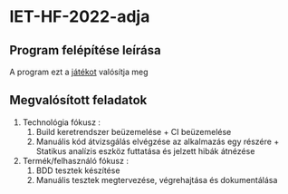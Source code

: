 # IET-HF-2022-adja
## Program felépítése leírása
A program ezt a [játékot](https://github.com/BME-MIT-IET/iet-hf-2022-adja/blob/main/README.md) valósítja meg

## Megvalósított feladatok 
1. Technológia fókusz :
   1. Build keretrendszer beüzemelése + CI beüzemelése
   2. Manuális kód átvizsgálás elvégzése az alkalmazás egy részére + Statikus analízis eszköz futtatása és jelzett hibák átnézése
2. Termék/felhasználó fókusz : 
   1. BDD tesztek készítése
   2. Manuális tesztek megtervezése, végrehajtása és dokumentálása

